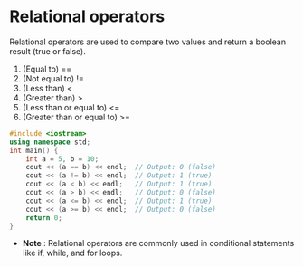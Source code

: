 # Relational operators
Relational operators are used to compare two values and return a boolean result (true or false).
 1. (Equal to) == 
 2. (Not equal to) != 
 3. (Less than)   < 
 4. (Greater than)   >
 5. (Less than or equal to)  <= 
 6. (Greater than or equal to)   >=

```cpp
#include <iostream>
using namespace std;
int main() {
    int a = 5, b = 10;
    cout << (a == b) << endl;  // Output: 0 (false)
    cout << (a != b) << endl;  // Output: 1 (true)
    cout << (a < b) << endl;   // Output: 1 (true)
    cout << (a > b) << endl;   // Output: 0 (false)
    cout << (a <= b) << endl;  // Output: 1 (true)
    cout << (a >= b) << endl;  // Output: 0 (false)
    return 0;
}
```

- **Note** : Relational operators are commonly used in conditional statements like if, while, and for loops.

